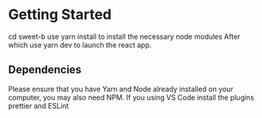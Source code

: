 # Getting Started

cd sweet-b
use yarn install to install the necessary node modules
After which use yarn dev to launch the react app.

## Dependencies

Please ensure that you have Yarn and Node already installed on your computer, you may also need NPM.
If you using VS Code install the plugins prettier and ESLint
